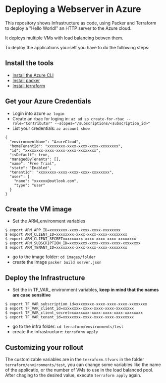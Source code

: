 # Deploying a Webserver in Azure

This repository shows Infrastructure as code, using Packer and Terraform 
to deploy a "Hello World!" an HTTP server to the Azure cloud.

It deploys multiple VMs with load balancing betwen them.

To deploy the applications yourself you have to do the following steps:

## Install the tools

* [Install the Azure CLI](https://docs.microsoft.com/en-us/cli/azure/install-azure-cli?view=azure-cli-latest)
* [Install packer](https://learn.hashicorp.com/packer/getting-started/install)
* [Install terraform](https://learn.hashicorp.com/terraform/getting-started/install.html)

## Get your Azure Credentials
* Login into azure `az login`
* Create an rbac for loging in: `az ad sp create-for-rbac --role="Contributor" --scopes="/subscriptions/<subscription_id>"`
* List your credentials: `az account show`

```
{
  "environmentName": "AzureCloud",
  "homeTenantId": "xxxxxxxx-xxxx-xxxx-xxxx-xxxxxxxx",
  "id": "xxxxxxxx-xxxx-xxxx-xxxx-xxxxxxxx",
  "isDefault": true,
  "managedByTenants": [],
  "name": "Free Trial",
  "state": "Enabled",
  "tenantId": "xxxxxxxx-xxxx-xxxx-xxxx-xxxxxxxx",
  "user": {
    "name": "xxxxxx@outlook.com",
    "type": "user"
  }
}
```


## Create the VM image
* Set the ARM_environment variables

```
$ export ARM_APP_ID=xxxxxxxx-xxxx-xxxx-xxxx-xxxxxxxx
$ export ARM_CLIENT_ID=xxxxxxxx-xxxx-xxxx-xxxx-xxxxxxxx
$ export ARM_CLIENT_SECRET=xxxxxxxx-xxxx-xxxx-xxxx-xxxxxxxx
$ export ARM_SUBSCRIPTION_ID=xxxxxxxx-xxxx-xxxx-xxxx-xxxxxxxx
$ export ARM_TENANT_ID=xxxxxxxx-xxxx-xxxx-xxxx-xxxxxxxx
```
* go to the image folder: `cd images/folder`
* create the image `packer build server.json`

## Deploy the Infrastructure
* Set the in TF_VAR_ environment variables, **keep in mind that the names are case sensitive**
```
$ export TF_VAR_subscription_id=xxxxxxxx-xxxx-xxxx-xxxx-xxxxxxxx
$ export TF_VAR_client_id=xxxxxxxx-xxxx-xxxx-xxxx-xxxxxxxx
$ export TF_VAR_client_secret=xxxxxxxx-xxxx-xxxx-xxxx-xxxxxxxx
$ export TF_VAR_tenant_id=xxxxxxxx-xxxx-xxxx-xxxx-xxxxxxxx
```
* go to the infra folder: `cd terraform/environments/test`
* create the infrastructure: `terraform apply` 

## Customizing your rollout

The customizable variables are in the `terraform.tfvars` in the folder `terraform/environments/test`,
you can change some variables like the name of the applicatio, or the number of VMs to use in the 
load balanced pool.
After chaging to the desired value, execute `terraform apply` again.